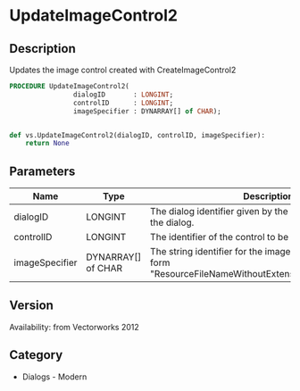 # UpdateImageControl2

## Description
Updates the image control created with CreateImageControl2

```pascal
PROCEDURE UpdateImageControl2(
				dialogID       : LONGINT;
				controlID      : LONGINT;
				imageSpecifier : DYNARRAY[] of CHAR);
```

```python

def vs.UpdateImageControl2(dialogID, controlID, imageSpecifier):
    return None
```

## Parameters
|Name|Type|Description|
|---|---|---|
|dialogID|LONGINT|The dialog identifier given by the command to create the dialog.|
|controlID|LONGINT|The identifier of the control to be updated.|
|imageSpecifier|DYNARRAY[] of CHAR|The string identifier for the image. It should be of the form &quot;ResourceFileNameWithoutExtension/PathOfImageFile&quot;.|

## Version
Availability: from Vectorworks 2012
## Category
* Dialogs - Modern

